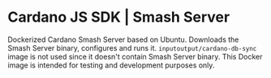 # Cardano JS SDK | Smash Server

Dockerized Cardano Smash Server based on Ubuntu. Downloads the Smash Server binary, configures and runs
it. `inputoutput/cardano-db-sync` image is not used since it doesn't contain Smash Server binary. This Docker image is intended for testing and development purposes only. 
